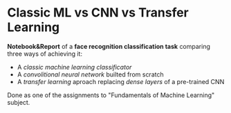 # Classic ML vs CNN vs Transfer Learning
**Notebook&amp;Report** of a **face recognition classification task** comparing three ways of achieving it:
* A *classic machine learning classificator*
* A *convolitional neural network* builted from scratch 
* A *transfer learning* aproach replacing *dense layers* of a pre-trained CNN

Done as one of the assignments to "Fundamentals of Machine Learning" subject.
